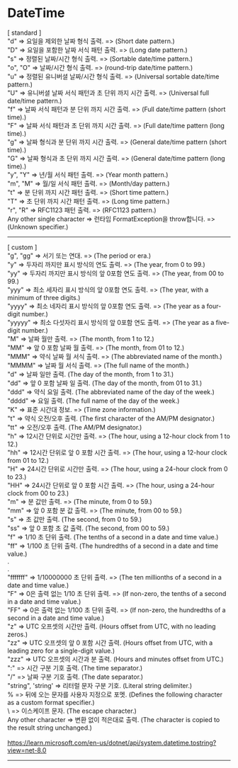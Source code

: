 # DateTime
[ standard ]
<br>"d" => 요일을 제외한 날짜 형식 출력. => (Short date pattern.)
<br>"D" => 요일을 포함한 날짜 서식 패턴 출력. => (Long date pattern.)
<br>"s" => 정렬된 날짜/시간 형식 출력. => (Sortable date/time pattern.)
<br>"o", "O" => 날짜/시간 형식 출력. => (round-trip date/time pattern.)
<br>"u" => 정렬된 유니버셜 날짜/시간 형식 출력. => (Universal sortable date/time pattern.)
<br>"U" => 유니버셜 날짜 서식 패턴과 초 단위 까지 시간 출력. => (Universal full date/time pattern.)
<br>"f" => 날짜 서식 패턴과 분 단위 까지 시간 출력. => (Full date/time pattern (short time).)
<br>"F" => 날짜 서식 패턴과 초 단위 까지 시간 출력. => (Full date/time pattern (long time).)
<br>"g" => 날짜 형식과 분 단위 까지 시간 출력. => (General date/time pattern (short time).)
<br>"G" => 날짜 형식과 초 단위 까지 시간 출력. => (General date/time pattern (long time).)
<br>"y", "Y" => 년/월 서식 패턴 출력. => (Year month pattern.)
<br>"m", "M" => 월/일 서식 패턴 출력. => (Month/day pattern.)
<br>"t" => 분 단위 까지 시간 패턴 출력. => (Short time pattern.)
<br>"T" => 초 단위 까지 시간 패턴 출력. => (Long time pattern.)
<br>"r", "R" => RFC1123 패턴 출력. => (RFC1123 pattern.)
<br>Any other single character => 런타임 FormatException을 throw합니다. => (Unknown specifier.)
<br><hr>
[ custom ]
<br>"g", "gg" => 서기 또는 연대. => (The period or era.)
<br>"y" => 두자리 까지만 표시 방식의 연도 출력. => (The year, from 0 to 99.)
<br>"yy" =>  두자리 까지만 표시 방식의 앞 0포함 연도 출력. => (The year, from 00 to 99.)
<br>"yyy" => 최소 세자리 표시 방식의 앞 0포함 연도 출력. => (The year, with a minimum of three digits.)
<br>"yyyy" => 최소 네자리 표시 방식의 앞 0포함 연도 출력. => (The year as a four-digit number.)
<br>"yyyyy" => 최소 다섯자리 표시 방식의 앞 0포함 연도 출력. => (The year as a five-digit number.)
<br>"M" => 날짜 월만 출력. => (The month, from 1 to 12.)
<br>"MM" => 앞 0 포함 날짜 월 출력. => (The month, from 01 to 12.)
<br>"MMM" => 약식 날짜 월 서식 출력. => (The abbreviated name of the month.)
<br>"MMMM" => 날짜 월 서식 출력. => (The full name of the month.)
<br>"d" => 날짜 일만 출력. (The day of the month, from 1 to 31.)
<br>"dd" => 앞 0 포함 날짜 일 출력. (The day of the month, from 01 to 31.)
<br>"ddd" => 약식 요일 출력. (The abbreviated name of the day of the week.)
<br>"dddd" => 요일 출력. (The full name of the day of the week.)
<br>"K" => 표준 시간대 정보. => (Time zone information.)
<br>"t" => 약식 오전/오후 출력. (The first character of the AM/PM designator.)
<br>"tt" => 오전/오후 출력. (The AM/PM designator.)
<br>"h" => 12시간 단위로 시간만 출력. => (The hour, using a 12-hour clock from 1 to 12.)
<br>"hh" => 12시간 단위로 앞 0 포함 시간 출력. => (The hour, using a 12-hour clock from 01 to 12.)
<br>"H" => 24시간 단위로 시간만 출력. => (The hour, using a 24-hour clock from 0 to 23.)
<br>"HH" => 24시간 단위로 앞 0 포함 시간 출력. => (The hour, using a 24-hour clock from 00 to 23.)
<br>"m" => 분 값만 출력. => (The minute, from 0 to 59.)
<br>"mm" => 앞 0 포함 분 값 출력. => (The minute, from 00 to 59.)
<br>"s" => 초 값만 출력. (The second, from 0 to 59.)
<br>"ss" => 앞 0 포함 초 값 출력. (The second, from 00 to 59.)
<br>"f" => 1/10 초 단위 출력. (The tenths of a second in a date and time value.)
<br>"ff" => 1/100 초 단위 출력. (The hundredths of a second in a date and time value.)
<br>.
<br>.
<br>"fffffff" => 1/10000000 초 단위 출력. => (The ten millionths of a second in a date and time value.)
<br>"F" => 0은 출력 없는 1/10 초 단위 출력. => (If non-zero, the tenths of a second in a date and time value.)
<br>"FF" => 0은 출력 없는 1/100 초 단위 출력. => (If non-zero, the hundredths of a second in a date and time value.)
<br>"z" => UTC 오프셋의 시간만 출력. (Hours offset from UTC, with no leading zeros.)
<br>"zz" => UTC 오프셋의 앞 0 포함 시간 출력. (Hours offset from UTC, with a leading zero for a single-digit value.)
<br>"zzz" => UTC 오프셋의 시간과 분 출력. (Hours and minutes offset from UTC.)
<br>":" => 시간 구분 기호 출력. (The time separator.)
<br>"/" => 날짜 구분 기호 출력. (The date separator.)
<br>"string", 'string' => 리터럴 문자 구분 기호. (Literal string delimiter.)
<br>% => 뒤에 오는 문자를 사용자 지정으로 포멧. (Defines the following character as a custom format specifier.)
<br>\ => 이스케이프 문자. (The escape character.)
<br>Any other character => 변환 없이 적은대로 출력. (The character is copied to the result string unchanged.)
<br>
<br>https://learn.microsoft.com/en-us/dotnet/api/system.datetime.tostring?view=net-8.0
<br><hr>
